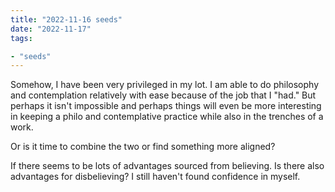 ```yaml
---
title: "2022-11-16 seeds"
date: "2022-11-17"
tags:

- "seeds"
---
```


Somehow, I have been very privileged in my lot. I am able to do philosophy and contemplation relatively with ease because of the job that I "had." But perhaps it isn't impossible and perhaps things will even be more interesting in keeping a philo and contemplative practice while also in the trenches of a work.

Or is it time to combine the two or find something more aligned?

If there seems to be lots of advantages sourced from believing. Is there also advantages for disbelieving? I still haven't found confidence in myself.